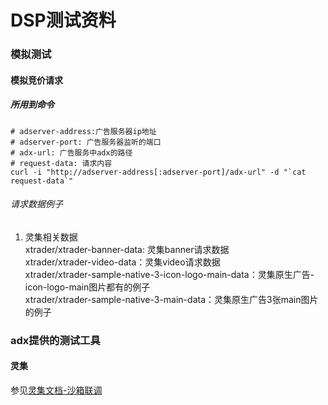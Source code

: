 DSP测试资料
====================

### 模拟测试
#### 模拟竞价请求
##### 所用到命令  
```
# adserver-address:广告服务器ip地址
# adserver-port: 广告服务器监听的端口
# adx-url: 广告服务中adx的路径
# request-data: 请求内容
curl -i "http://adserver-address[:adserver-port]/adx-url" -d "`cat request-data`"
```
###### 请求数据例子
1. 灵集相关数据  
xtrader/xtrader-banner-data: 灵集banner请求数据  
xtrader/xtrader-video-data：灵集video请求数据  
xtrader/xtrader-sample-native-3-icon-logo-main-data：灵集原生广告-icon-logo-main图片都有的例子  
xtrader/xtrader-sample-native-3-main-data：灵集原生广告3张main图片的例子  

### adx提供的测试工具
#### 灵集
参见[灵集文档-沙箱联调](../adx/xtrader)
